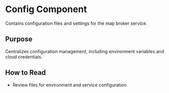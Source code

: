 # Config Component

Contains configuration files and settings for the map broker service.

## Purpose
Centralizes configuration management, including environment variables and cloud credentials.

## How to Read
- Review files for environment and service configuration
